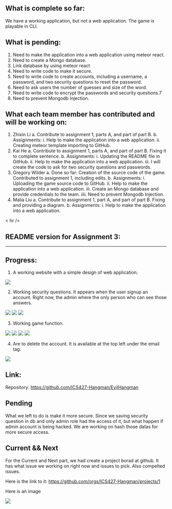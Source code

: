 ## What is complete so far:

We have a working application, but not a web application. The game is playable in CLI. 

## What is pending:
 1. Need to make the application into a web application using meteor react.
 2. Need to create a Mongo database.
 3. Link database by using meteor react
 4. Need to write code to make it secure. 
 5. Need to write code to create accounts, including a username, a password, and two security questions to reset the password.
 6. Need to ask users the number of guesses and size of the word.
 7. Need to write code to encrypt the passwords and security questions.7
 8. Need to prevent Mongodb Injection.

## What each team member has contributed and will be working on:
1. Zhixin Li
 a. Contribute to assignment 1, parts A, and part of part B.
 b. Assignments:
  i. Help to make the application into a web application. 
  ii. Creating meteor template importing to GitHub. 
2. Kai He
 a. Contribute to assignment 1, parts A, and part of part B. Fixing it to complete sentence. 
 b. Assignments:
  i. Updating the README file in GitHub. 
  ii. Help to make the application into a web application. 
  iii. I will create the code to ask for two security questions and passwords. 
3. Gregory Wilder
 a. Done so far: Creation of the source code of the game. Contributed to assignment 1, including edits. 
 b. Assignments: 
  i. Uploading the game source code to GitHub. 
  ii. Help to make the application into a web application. 
  iii. Create an Mongo database and provide credentials to the team.
  iiii. Need to prevent Mongodb Injection.
4. Malia Liu
 a. Contribute to assignment 1, part A, and part of part B. Fixing and providing a diagram. 
 b. Assignments: 
  i. Help to make the application into a web application.

< hr />
## README version for Assignment 3:
<hr />

## Progress:

1. A working website with a simple design of web application. 

<img src="doc/home.png">

2. Working security questions. It appears when the user signup an account. Right now, the admin where the only person who can see those answers.

<img src="doc/sp.png">
<img src="doc/sq.png">
<img src="doc/lsq.png">

3. Working game function. 

<img src="doc/game.png">
<img src="doc/play.png">
<img src="doc/lose.png">
<img src="doc/win.png">

4. Are to delete the account. It is available at the top left under the email tag. 

<img src="doc/dc.png">

## Link:

Repository: https://github.com/ICS427-Hangman/EvilHangman

## Pending

What we left to do is make it more secure. Since we saving security question in db and only admin role had the access of it, but what happen if admin account is being hacked. We are working on hash those datas for more secure access. 

## Current && Next
For the Current and Next part, we had create a project borad at github. It has what issue we working on right now and issues to pick. Also compelted issues.

Here is the link to it: https://github.com/orgs/ICS427-Hangman/projects/1

Here is an image

<img src="doc/Screenshot 2023-03-25 at 6.54.55 PM.png">

